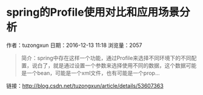 # spring的Profile使用对比和应用场景分析
作者：tuzongxun
日期：2016-12-13 11:18
浏览量：2057
> 简介：spring中存在这样一个功能，通过Profile来选择不同环境下的不同配置，说白了，就是通过设置一个参数来选择使用不同的数据，这个数据可能是一个bean，可能是一个xml文件，也有可能是一个prop...

 链接：http://blog.csdn.net/tuzongxun/article/details/53607363
